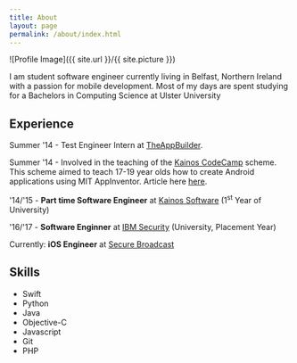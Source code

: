 ```yaml
---
title: About
layout: page
permalink: /about/index.html
---
```

![Profile Image]({{ site.url }}/{{ site.picture }})

<p>I am student software engineer currently living in Belfast, Northern Ireland with a passion for mobile development. Most of my days are spent studying for a Bachelors in Computing Science at Ulster University</p>

<h2>Experience</h2>

<p>Summer '14 - Test Engineer Intern at <a href="http://www.theappbuilder.com/">TheAppBuilder</a>.</p>

<p>Summer '14 - Involved in the teaching of the  <a href="https://codecamp.kainos.com/">Kainos CodeCamp</a> scheme. This scheme aimed to teach 17-19 year olds how to create Android applications using MIT AppInventor. Article here <a href="https://codecamp.kainos.com/meet-mentor/">here</a>.</p>

<p>'14/'15 - <strong>Part time Software Engineer</strong> at <a href="https://www.kainos.com/">Kainos Software</a> (1<sup>st</sup> Year of University)</p>
<p>'16/'17 -  <strong>Software Enginner</strong> at <a href="https://www-03.ibm.com/security/">IBM Security</a> (University, Placement Year)</p>
<p>Currently: <strong>iOS Engineer</strong> at <a href="http://www.securebroadcast.com/">Secure Broadcast</a></p>


<h2>Skills</h2>
<ul class="skill-list">
	<li>Swift</li>
	<li>Python</li>
	<li>Java</li>
	<li>Objective-C</li>
	<li>Javascript</li>
	<li>Git</li>
	<li>PHP</li>
</ul>
